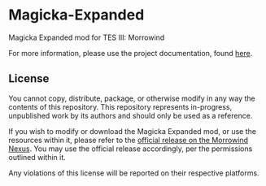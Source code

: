 # Magicka-Expanded
Magicka Expanded mod for TES III: Morrowind

For more information, please use the project documentation, found [here](https://github.com/OperatorJack/Magicka-Expanded-Docs).

## License
 You cannot copy, distribute, package, or otherwise modify in any way the contents of this repository. This repository represents in-progress, unpublished work by its authors and should only be used as a reference. 
 
 If you wish to modify or download the Magicka Expanded mod, or use the resources within it, please refer to the [official release on the Morrowind Nexus](https://www.nexusmods.com/morrowind/mods/47111). You may use the official release accordingly, per the permissions outlined within it. 
 
 Any violations of this license will be reported on their respective platforms.

